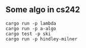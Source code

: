 ## Some algo in cs242

```
cargo run -p lambda
cargo run -p a-algo
cargo test -p ski
cargo run -p hindley-milner
```
